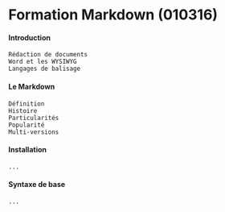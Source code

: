 # Formation Markdown (010316)

#### Introduction

    Rédaction de documents
    Word et les WYSIWYG
    Langages de balisage

#### Le Markdown

    Définition
    Histoire
    Particularités
    Popularité
    Multi-versions

#### Installation

    ...

#### Syntaxe de base

    ...
